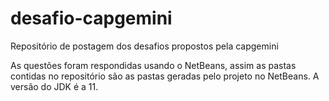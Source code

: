 # desafio-capgemini
Repositório de postagem dos desafios propostos pela capgemini

As questões foram respondidas usando o NetBeans, assim as pastas contidas no repositório são as pastas geradas pelo projeto no NetBeans.
A versão do JDK é a 11.

